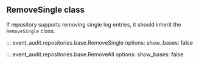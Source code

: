 ## RemoveSingle class

If repository supports removing single log entries, it should inherit the `RemoveSingle` class.

::: event_audit.repositories.base.RemoveSingle
    options:
        show_bases: false

::: event_audit.repositories.base.RemoveAll
    options:
        show_bases: false
